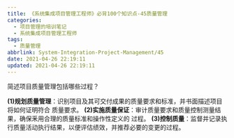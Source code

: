 ```yaml
---
title: 《系统集成项目管理工程师》必背100个知识点-45质量管理
categories:
  - 项目管理的培训笔记
  - 系统集成项目管理工程师
tags:
  - 质量管理
abbrlink: System-Integration-Project-Management/45
date: 2021-04-26 22:19:11
updated: 2021-04-26 22:19:11
---
```


简述项目质量管理包括哪些过程？

**(1)规划质量管理**：识别项目及其可交付成果的质量要求和标准，并书面描述项目将如何证明符合 质量要求。
**(2)实施质量保证**：审计质量要求和质量控制测量结果，确保釆用合理的质量标准和操作性定义的 过程。
**(3)控制质量**：监督并记录执行质量活动执行结果，以便评估绩效，并推荐必要的变更的过程。
